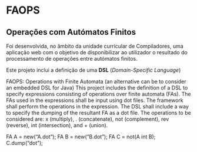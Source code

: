 # FAOPS
## Operações com Autómatos Finitos

Foi desenvolvida, no âmbito da unidade curricular de Compiladores, uma aplicação web com o objetivo de disponibilizar ao utilizador o resultado do processamento de operações entre autómatos finitos.

Este projeto inclui a definição de uma **DSL** (_Domain-Specific Language_) 



FAOPS: Operations with Finite Automata (an alternative can be to consider an embedded DSL for Java)
This project includes the definition of a DSL to specify expressions consisting of operations over finite automata (FAs).
The FAs used in the expressions shall be input using dot files. The framework shall perform the operations in the expression.
The DSL shall include a way to specify the dumping of the resultant FA as a dot file. 
The operations to be considered are: x (multiply), . (concatenate), not (complement), rev (reverse), int (intersection), and + (union).

FA A = new(“A.dot”);
FA B = new(“B.dot”);
FA C = not(A int B);
C.dump(“dot”);
